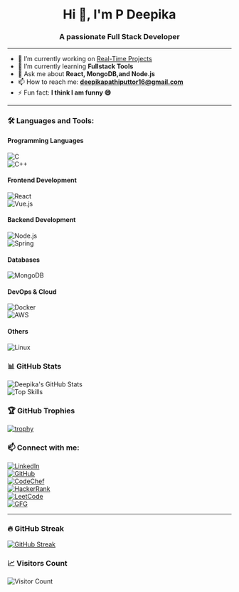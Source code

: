 <h1 align="center">Hi 👋, I'm P Deepika</h1>
<h3 align="center">A passionate Full Stack Developer</h3>

---

- 🔭 I’m currently working on [Real-Time Projects](https://github.com/pathiputtor-deepika/GPS-Tracking)
- 🌱 I’m currently learning **Fullstack Tools**
- 💬 Ask me about **React, MongoDB,and Node.js**
- 📫 How to reach me: **deepikapathiputtor16@gmail.com**
- ⚡ Fun fact: **I think I am funny 😄**

---

### 🛠️ Languages and Tools:

#### Programming Languages  
![C](https://img.shields.io/badge/-C-05122A?style=flat&logo=c)  
![C++](https://img.shields.io/badge/-C++-05122A?style=flat&logo=cplusplus)  

#### Frontend Development  
![React](https://img.shields.io/badge/-React-05122A?style=flat&logo=react)  
![Vue.js](https://img.shields.io/badge/-Vue.js-05122A?style=flat&logo=vue.js)  


#### Backend Development  
![Node.js](https://img.shields.io/badge/-Node.js-05122A?style=flat&logo=node.js)  
![Spring](https://img.shields.io/badge/-Spring-05122A?style=flat&logo=spring)  


#### Databases  
![MongoDB](https://img.shields.io/badge/-MongoDB-05122A?style=flat&logo=mongodb)  


#### DevOps & Cloud  
![Docker](https://img.shields.io/badge/-Docker-05122A?style=flat&logo=docker)  
![AWS](https://img.shields.io/badge/-AWS-05122A?style=flat&logo=amazonaws)  


#### Others  
![Linux](https://img.shields.io/badge/-Linux-05122A?style=flat&logo=linux)  


### 📊 GitHub Stats

![Deepika's GitHub Stats](https://github-readme-stats.vercel.app/api?username=pathiputtor-deepika&show_icons=true&theme=radical)  
![Top Skills](https://github-readme-stats.vercel.app/api/top-langs/?username=pathiputtor-deepika&layout=compact&theme=radical)


### 🏆 GitHub Trophies

[![trophy](https://github-profile-trophy.vercel.app/?username=pathiputtor-deepika&theme=dracula)](https://github.com/ryo-ma/github-profile-trophy)


### 📫 Connect with me:

[![LinkedIn](https://img.shields.io/badge/-LinkedIn-05122A?style=flat&logo=linkedin)](https://www.linkedin.com/in/pathiputtor-deepika)  
[![GitHub](https://img.shields.io/badge/-GitHub-05122A?style=flat&logo=github)](https://github.com/pathiputtor-deepika)  
[![CodeChef](https://img.shields.io/badge/-CodeChef-05122A?style=flat&logo=codechef)](https://www.codechef.com/users/gkey_deepika)  
[![HackerRank](https://img.shields.io/badge/-HackerRank-05122A?style=flat&logo=hackerrank)](https://www.hackerrank.com/profile/ap22110011404)  
[![LeetCode](https://img.shields.io/badge/-LeetCode-05122A?style=flat&logo=leetcode)](https://leetcode.com/u/deepika_p-11/)  
[![GFG](https://img.shields.io/badge/-GeeksforGeeks-05122A?style=flat&logo=geeksforgeeks)](https://www.geeksforgeeks.org/user/deepi2rsc)

---

### 🔥 GitHub Streak

[![GitHub Streak](https://github-readme-streak-stats.herokuapp.com?user=pathiputtor-deepika&theme=radical)](https://git.io/streak-stats)

### 📈 Visitors Count

![Visitor Count](https://komarev.com/ghpvc/?username=pathiputtor-deepika&color=blue)

